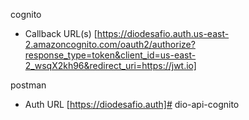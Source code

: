 cognito

- Callback URL(s) [https://diodesafio.auth.us-east-2.amazoncognito.com/oauth2/authorize?response_type=token&client_id=us-east-2_wsqX2kh96&redirect_uri=https://jwt.io]

postman 

- Auth URL [https://diodesafio.auth]#   d i o - a p i - c o g n i t o  
 